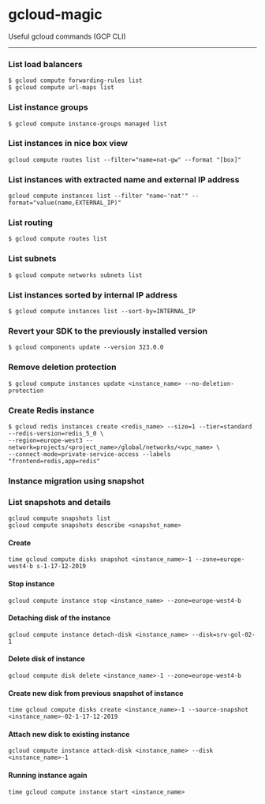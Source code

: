 # gcloud-magic

Useful gcloud commands (GCP CLI)

---
### List load balancers
```
$ gcloud compute forwarding-rules list
$ gcloud compute url-maps list
```

### List instance groups
```
$ gcloud compute instance-groups managed list
```

### List instances in nice box view 
```
gcloud compute routes list --filter="name=nat-gw" --format "[box]"
```

### List instances with extracted name and external IP address
```
gcloud compute instances list --filter "name~'nat'" --format="value(name,EXTERNAL_IP)"
```

### List routing
```
$ gcloud compute routes list
```

### List subnets
```
$ gcloud compute networks subnets list
```

### List instances sorted by internal IP address
```
$ gcloud compute instances list --sort-by=INTERNAL_IP
```

### Revert your SDK to the previously installed version
```
$ gcloud components update --version 323.0.0
```

### Remove deletion protection
```
$ gcloud compute instances update <instance_name> --no-deletion-protection
```

### Create Redis instance
```
$ gcloud redis instances create <redis_name> --size=1 --tier=standard --redis-version=redis_5_0 \
--region=europe-west3 --network=projects/<project_name>/global/networks/<vpc_name> \
--connect-mode=private-service-access --labels "frontend=redis,app=redis"
```

### Instance migration using snapshot

### List snapshots and details
```
gcloud compute snapshots list
gcloud compute snapshots describe <snapshot_name>
```

#### Create
```
time gcloud compute disks snapshot <instance_name>-1 --zone=europe-west4-b s-1-17-12-2019
```

#### Stop instance
```
gcloud compute instance stop <instance_name> --zone=europe-west4-b
```

#### Detaching disk of the instance
```
gcloud compute instance detach-disk <instance_name> --disk=srv-gol-02-1
```

#### Delete disk of instance
```
gcloud compute disk delete <instance_name>-1 --zone=europe-west4-b
```

#### Create new disk from previous snapshot of instance
```
time gcloud compute disks create <instance_name>-1 --source-snapshot <instance_name>-02-1-17-12-2019
```

#### Attach new disk to existing instance
```
gcloud compute instance attack-disk <instance_name> --disk <instance_name>-1
```

#### Running instance again
```
time gcloud compute instance start <instance_name>
```


